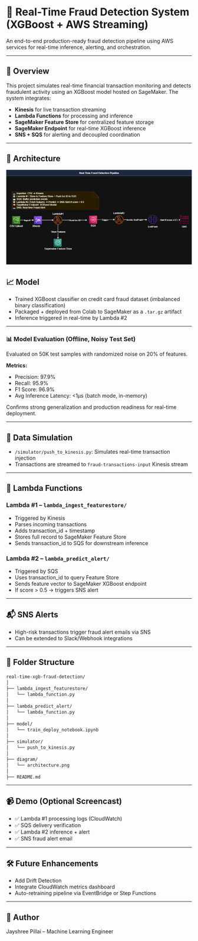 # 🚨 Real-Time Fraud Detection System (XGBoost + AWS Streaming)

An end-to-end production-ready fraud detection pipeline using AWS services for real-time inference, alerting, and orchestration.

---

## 🚀 Overview

This project simulates real-time financial transaction monitoring and detects fraudulent activity using an XGBoost model hosted on SageMaker. The system integrates:

- **Kinesis** for live transaction streaming
- **Lambda Functions** for processing and inference
- **SageMaker Feature Store** for centralized feature storage
- **SageMaker Endpoint** for real-time XGBoost inference
- **SNS + SQS** for alerting and decoupled coordination

---

## 🧠 Architecture

![Architecture Diagram](architecture/RealTimeXGB.png)

## 📈 Model

- Trained XGBoost classifier on credit card fraud dataset (imbalanced binary classification)
- Packaged + deployed from Colab to SageMaker as a `.tar.gz` artifact
- Inference triggered in real-time by Lambda #2

---
### 📊 **Model Evaluation** (Offline, Noisy Test Set)
Evaluated on 50K test samples with randomized noise on 20% of features.

**Metrics:**
- Precision: 97.9%
- Recall: 95.9%
- F1 Score: 96.9%
- Avg Inference Latency: <1µs (batch mode, in-memory)

Confirms strong generalization and production readiness for real-time deployment.

---
## 🧪 Data Simulation

- `/simulator/push_to_kinesis.py`: Simulates real-time transaction injection
- Transactions are streamed to `fraud-transactions-input` Kinesis stream

---

## 🧩 Lambda Functions

### Lambda #1 – `lambda_ingest_featurestore/`
- Triggered by Kinesis
- Parses incoming transactions
- Adds transaction_id + timestamp
- Stores full record to SageMaker Feature Store
- Sends transaction_id to SQS for downstream inference

### Lambda #2 – `lambda_predict_alert/`
- Triggered by SQS
- Uses transaction_id to query Feature Store
- Sends feature vector to SageMaker XGBoost endpoint
- If score > 0.5 → triggers SNS alert

---

## 📬 SNS Alerts

- High-risk transactions trigger fraud alert emails via SNS
- Can be extended to Slack/Webhook integrations

---

## 📁 Folder Structure

```
real-time-xgb-fraud-detection/
│
├── lambda_ingest_featurestore/
│   └── lambda_function.py
│
├── lambda_predict_alert/
│   └── lambda_function.py
│
├── model/
│   └── train_deploy_notebook.ipynb
│
├── simulator/
│   └── push_to_kinesis.py
│
├── diagram/
│   └── architecture.png
│
├── README.md
```

---

## 📹 Demo (Optional Screencast)

- ✅ Lambda #1 processing logs (CloudWatch)
- ✅ SQS delivery verification
- ✅ Lambda #2 inference + alert
- ✅ SNS fraud alert email

---

## 🛠️ Future Enhancements

- Add Drift Detection
- Integrate CloudWatch metrics dashboard
- Auto-retraining pipeline via EventBridge or Step Functions

---

## 👤 Author

Jayshree Pillai – Machine Learning Engineer  
